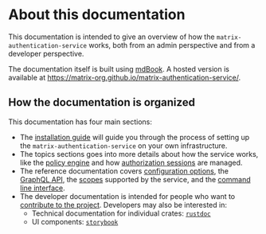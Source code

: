 # About this documentation

This documentation is intended to give an overview of how the `matrix-authentication-service` works, both from an admin perspective and from a developer perspective.

The documentation itself is built using [mdBook](https://rust-lang.github.io/mdBook/).
A hosted version is available at <https://matrix-org.github.io/matrix-authentication-service/>.

## How the documentation is organized

This documentation has four main sections:

- The [installation guide](./setup/README.md) will guide you through the process of setting up the `matrix-authentication-service` on your own infrastructure.
- The topics sections goes into more details about how the service works, like the [policy engine](./topics/policy.md) and how [authorization sessions](./topics/authorization.md) are managed.
- The reference documentation covers [configuration options](./reference/configuration.md), the [GraphQL API](./reference/graphql.md), the [scopes](./reference/scopes.md) supported by the service, and the [command line interface](./reference/cli/).
- The developer documentation is intended for people who want to [contribute to the project](./development/contributing.md). Developers may also be interested in:
  - Technical documentation for individual crates: [`rustdoc`](./rustdoc/mas_handlers/)
  - UI components: [`storybook`](./storybook/)
